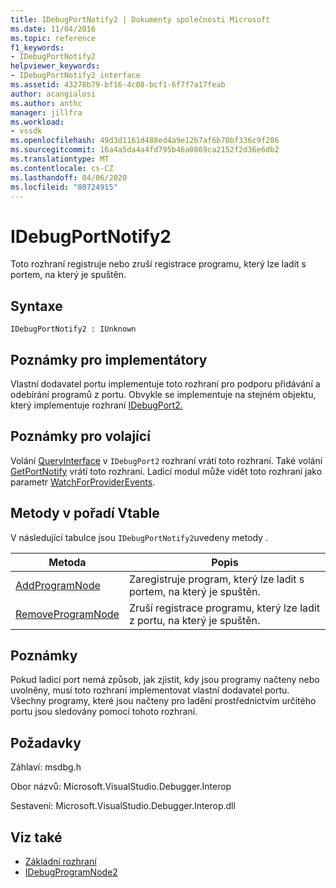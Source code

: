 ```yaml
---
title: IDebugPortNotify2 | Dokumenty společnosti Microsoft
ms.date: 11/04/2016
ms.topic: reference
f1_keywords:
- IDebugPortNotify2
helpviewer_keywords:
- IDebugPortNotify2 interface
ms.assetid: 43278b79-bf16-4c08-bcf1-6f7f7a17feab
author: acangialosi
ms.author: anthc
manager: jillfra
ms.workload:
- vssdk
ms.openlocfilehash: 49d3d1161d488ed4a9e12b7af6b70bf336c9f286
ms.sourcegitcommit: 16a4a5da4a4fd795b46a0869ca2152f2d36e6db2
ms.translationtype: MT
ms.contentlocale: cs-CZ
ms.lasthandoff: 04/06/2020
ms.locfileid: "80724915"
---
```

# <a name="idebugportnotify2"></a>IDebugPortNotify2
Toto rozhraní registruje nebo zruší registrace programu, který lze ladit s portem, na který je spuštěn.

## <a name="syntax"></a>Syntaxe

```
IDebugPortNotify2 : IUnknown
```

## <a name="notes-for-implementers"></a>Poznámky pro implementátory
 Vlastní dodavatel portu implementuje toto rozhraní pro podporu přidávání a odebírání programů z portu. Obvykle se implementuje na stejném objektu, který implementuje rozhraní [IDebugPort2.](../../../extensibility/debugger/reference/idebugport2.md)

## <a name="notes-for-callers"></a>Poznámky pro volající
 Volání [QueryInterface](/cpp/atl/queryinterface) v `IDebugPort2` rozhraní vrátí toto rozhraní. Také volání [GetPortNotify](../../../extensibility/debugger/reference/idebugdefaultport2-getportnotify.md) vrátí toto rozhraní. Ladicí modul může vidět toto rozhraní jako parametr [WatchForProviderEvents](../../../extensibility/debugger/reference/idebugprogramprovider2-watchforproviderevents.md).

## <a name="methods-in-vtable-order"></a>Metody v pořadí Vtable
 V následující tabulce jsou `IDebugPortNotify2`uvedeny metody .

|Metoda|Popis|
|------------|-----------------|
|[AddProgramNode](../../../extensibility/debugger/reference/idebugportnotify2-addprogramnode.md)|Zaregistruje program, který lze ladit s portem, na který je spuštěn.|
|[RemoveProgramNode](../../../extensibility/debugger/reference/idebugportnotify2-removeprogramnode.md)|Zruší registrace programu, který lze ladit z portu, na který je spuštěn.|

## <a name="remarks"></a>Poznámky
 Pokud ladicí port nemá způsob, jak zjistit, kdy jsou programy načteny nebo uvolněny, musí toto rozhraní implementovat vlastní dodavatel portu. Všechny programy, které jsou načteny pro ladění prostřednictvím určitého portu jsou sledovány pomocí tohoto rozhraní.

## <a name="requirements"></a>Požadavky
 Záhlaví: msdbg.h

 Obor názvů: Microsoft.VisualStudio.Debugger.Interop

 Sestavení: Microsoft.VisualStudio.Debugger.Interop.dll

## <a name="see-also"></a>Viz také
- [Základní rozhraní](../../../extensibility/debugger/reference/core-interfaces.md)
- [IDebugProgramNode2](../../../extensibility/debugger/reference/idebugprogramnode2.md)
